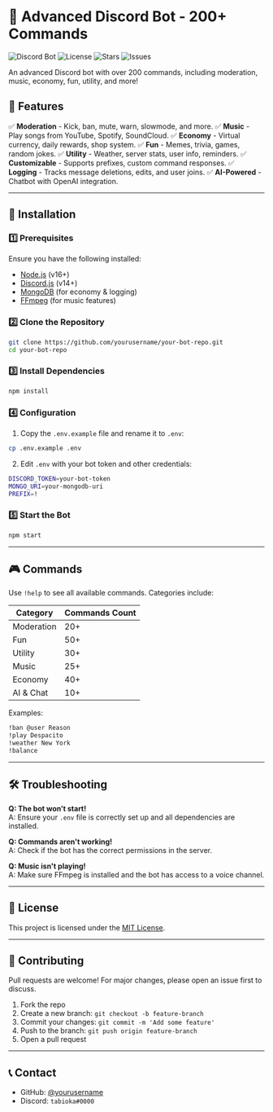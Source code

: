 # 🚀 Advanced Discord Bot - 200+ Commands

![Discord Bot](https://img.shields.io/badge/Discord-Bot-blue.svg)
![License](https://img.shields.io/github/license/yourusername/your-bot-repo)
![Stars](https://img.shields.io/github/stars/yourusername/your-bot-repo?style=social)
![Issues](https://img.shields.io/github/issues/yourusername/your-bot-repo)

An advanced Discord bot with over 200 commands, including moderation, music, economy, fun, utility, and more!

## 🌟 Features

✅ **Moderation** - Kick, ban, mute, warn, slowmode, and more.
✅ **Music** - Play songs from YouTube, Spotify, SoundCloud.
✅ **Economy** - Virtual currency, daily rewards, shop system.
✅ **Fun** - Memes, trivia, games, random jokes.
✅ **Utility** - Weather, server stats, user info, reminders.
✅ **Customizable** - Supports prefixes, custom command responses.
✅ **Logging** - Tracks message deletions, edits, and user joins.
✅ **AI-Powered** - Chatbot with OpenAI integration.

---

## 🔧 Installation

### 1️⃣ Prerequisites

Ensure you have the following installed:
- [Node.js](https://nodejs.org/) (v16+)
- [Discord.js](https://discord.js.org/) (v14+)
- [MongoDB](https://www.mongodb.com/) (for economy & logging)
- [FFmpeg](https://ffmpeg.org/) (for music features)

### 2️⃣ Clone the Repository
```sh
git clone https://github.com/yourusername/your-bot-repo.git
cd your-bot-repo
```

### 3️⃣ Install Dependencies
```sh
npm install
```

### 4️⃣ Configuration
1. Copy the `.env.example` file and rename it to `.env`:
```sh
cp .env.example .env
```
2. Edit `.env` with your bot token and other credentials:
```sh
DISCORD_TOKEN=your-bot-token
MONGO_URI=your-mongodb-uri
PREFIX=!
```

### 5️⃣ Start the Bot
```sh
npm start
```

---

## 🎮 Commands

Use `!help` to see all available commands. Categories include:

| Category   | Commands Count |
|------------|---------------|
| Moderation | 20+ |
| Fun        | 50+ |
| Utility    | 30+ |
| Music      | 25+ |
| Economy    | 40+ |
| AI & Chat  | 10+ |

Examples:
```sh
!ban @user Reason
!play Despacito
!weather New York
!balance
```

---

## 🛠️ Troubleshooting

**Q: The bot won’t start!**  
A: Ensure your `.env` file is correctly set up and all dependencies are installed.

**Q: Commands aren't working!**  
A: Check if the bot has the correct permissions in the server.

**Q: Music isn't playing!**  
A: Make sure FFmpeg is installed and the bot has access to a voice channel.

---

## 📜 License
This project is licensed under the [MIT License](LICENSE).

---

## 🤝 Contributing
Pull requests are welcome! For major changes, please open an issue first to discuss.

1. Fork the repo
2. Create a new branch: `git checkout -b feature-branch`
3. Commit your changes: `git commit -m 'Add some feature'`
4. Push to the branch: `git push origin feature-branch`
5. Open a pull request

---

## 📞 Contact
- GitHub: [@yourusername](https://github.com/Tabioka)
- Discord: `tabioka#0000`
